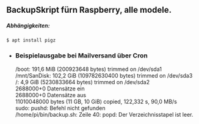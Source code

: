 
## BackupSkript fürn Raspberry, alle modele.

##### Abhängigkeiten:
    $ apt install pigz


* ### Beispielausgabe bei Mailversand über Cron

    /boot: 191,6 MiB (200923648 bytes) trimmed on /dev/sda1  
/mnt/SanDisk: 102,2 GiB (109782630400 bytes) trimmed on /dev/sda3  
/: 4,9 GiB (5230833664 bytes) trimmed on /dev/sda2  
2688000+0 Datensätze ein  
2688000+0 Datensätze aus  
11010048000 bytes (11 GB, 10 GiB) copied, 122,332 s, 90,0 MB/s  
sudo: pushd: Befehl nicht gefunden  
/home/pi/bin/backup.sh: Zeile 40: popd: Der Verzeichnisstapel ist leer.

